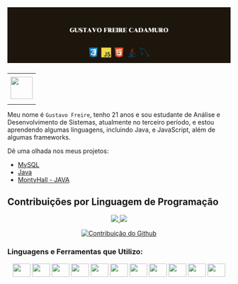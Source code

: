 <div>
<img align="center" alt="Header" src="https://github.com/gu1334/gu1334/blob/main/Linkedin%20banner%20simples%20preto%20e%20branco.jpg"/>
</div>

###

<div align="center">
<table>
<tr>
 <td align="center" colspan="11"></td>
</tr> 
<tr>
<td><a href="https://www.linkedin.com/in/gustavo-freire-bb56b6185/" target="_blank"><img src="https://github.com/joaopauloaramuni/joaopauloaramuni/blob/main/img/linkedin2.png?raw=true" width="50px" height="50px"/></a>
</td>
</tr>
<tr>
 <td align="center" colspan="11"></td>
</tr> 
</table>
</div>

Meu nome é <code>Gustavo Freire</code>, tenho 21 anos e sou estudante de Análise e Desenvolvimento de Sistemas, atualmente no terceiro período, e estou aprendendo algumas linguagens, incluindo Java, e JavaScript, além de algumas frameworks.


Dê uma olhada nos meus projetos:
- [MySQL](https://github.com/gu1334/banco-de-dados)
- [Java](https://github.com/gu1334/LOTOFACIL)
- [MontyHall - JAVA](https://github.com/gu1334/MontyHall)

## Contribuições por Linguagem de Programação

<div align="center">
  <a href="https://github.com/gu1334/github-readme-stats">
    <img height="200" src="https://github-readme-stats.vercel.app/api?username=gu1334" />
  </a>
  <a href="https://github.com/gu1334/convoychat">
    <img height="150" src="https://github-readme-stats.vercel.app/api/top-langs/?username=gu1334&layout=compact&langs_count=8&card_width=320" />
  </a>
  
[![Contribuição do Github](https://github-readme-streak-stats.herokuapp.com/?user=gu1334)](https://github.com/gu1334)

</div>



### Linguagens e Ferramentas que Utilizo:
<div style="display: inline_block;" align="center">
  <img height="30" width="40" src="https://cdn.jsdelivr.net/gh/devicons/devicon/icons/css3/css3-original.svg" />
  <img height="30" width="40" src="https://cdn.jsdelivr.net/gh/devicons/devicon/icons/html5/html5-original.svg" />
  <img height="30" width="40" src="https://cdn.jsdelivr.net/gh/devicons/devicon/icons/javascript/javascript-original.svg" />
  <img height="30" width="40" src="https://cdn.jsdelivr.net/gh/devicons/devicon/icons/c/c-original.svg" />
  <img height="30" width="40" src="https://cdn.jsdelivr.net/gh/devicons/devicon/icons/mysql/mysql-original.svg" />
  <img height="30" width="40" src="https://cdn.jsdelivr.net/gh/devicons/devicon/icons/java/java-original.svg" />
  <img height="30" width="40" src="https://cdn.jsdelivr.net/gh/devicons/devicon/icons/csharp/csharp-original.svg" />
  <img height="30" width="40" src="https://cdn.jsdelivr.net/gh/devicons/devicon/icons/xamarin/xamarin-original.svg" />
  <img height="30" width="40" src="https://cdn.jsdelivr.net/gh/devicons/devicon/icons/visualstudio/visualstudio-original.svg" />
  <img height="30" width="40" src="https://cdn.jsdelivr.net/gh/devicons/devicon/icons/vscode/vscode-original.svg" />
  <img height="30" width="40" src="https://cdn.jsdelivr.net/gh/devicons/devicon/icons/intellij/intellij-original.svg" />
</div>
